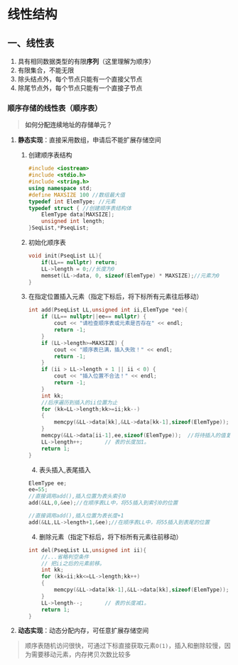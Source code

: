 # 线性结构

## 一、线性表
1. 具有相同数据类型的有限**序列**（这里理解为顺序）
2. 有限集合，不能无限
3. 除头结点外，每个节点只能有一个直接父节点
4. 除尾节点外，每个节点只能有一个直接子节点
### 顺序存储的线性表（顺序表）
> **如何分配连续地址的存储单元？**
1. **静态实现**：直接采用数组，申请后不能扩展存储空间
    1. 创建顺序表结构
        ```cpp
        #include <iostream>
        #include <stdio.h>
        #include <string.h>
        using namespace std;
        #define MAXSIZE 100 //数组最大值
        typedef int ElemType; //元素
        typedef struct { //创建顺序表结构体
            ElemType data[MAXSIZE];
            unsigned int length;
        }SeqList,*PseqList; 
        ```
    2. 初始化顺序表
        ```cpp
        void init(PseqList LL){
            if(LL== nullptr) return;
            LL->length = 0;//长度为0
            memset(LL->data, 0, sizeof(ElemType) * MAXSIZE);//元素为0
        }
        ```
    3. 在指定位置插入元素（指定下标后，将下标所有元素往后移动）
        ```cpp
        int add(PseqList LL,unsigned int ii,ElemType *ee){
            if (LL== nullptr||ee== nullptr) {
                cout << "请检查顺序表或元素是否存在" << endl;
                return -1;
            }
            if (LL->length>=MAXSIZE) {
                cout << "顺序表已满，插入失败！" << endl;
                return -1;
            }
            if (ii > LL->length + 1 || ii < 0) {
                cout << "插入位置不合法！" << endl;
                return -1;
            }
            int kk;
            //后序遍历到插入的ii位置为止
            for (kk=LL->length;kk>=ii;kk--)
            {
                memcpy(&LL->data[kk],&LL->data[kk-1],sizeof(ElemType));  //后移一位
            }
            memcpy(&LL->data[ii-1],ee,sizeof(ElemType));  //将待插入的值复制到ii的位置下标
            LL->length++;       // 表的长度加1。
            return 1;
        }
        ```
        4. 表头插入,表尾插入
        ```cpp
        ElemType ee;
        ee=55;
        //直接调用add(),插入位置为表头索引0
        add(&LL,0,&ee);//在顺序表LL中，将55插入到索引0的位置

        //直接调用add(),插入位置为表长度+1
        add(&LL,LL->length+1,&ee);//在顺序表LL中，将55插入到表尾的位置
        ```
        4. 删除元素（指定下标后，将下标所有元素往前移动）
        ```cpp
        int del(PseqList LL,unsigned int ii){
            //...省略判空条件
            // 把ii之后的元素前移。
            int kk;
            for (kk=ii;kk<=LL->length;kk++)
            {
                memcpy(&LL->data[kk-1],&LL->data[kk],sizeof(ElemType)); //元素往前移
            }
            LL->length--;       // 表的长度减1。
            return 1;
        }
        ```


2. **动态实现**：动态分配内存，可任意扩展存储空间

> 顺序表随机访问很快，可通过下标直接获取元素`O(1)`，插入和删除较慢，因为需要移动元素，内存拷贝次数比较多


